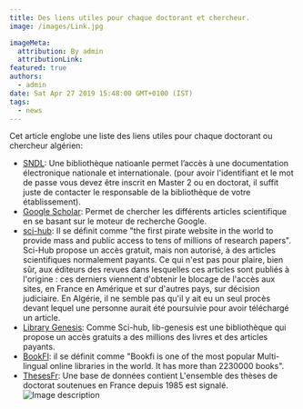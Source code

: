 ```yaml
---
title: Des liens utiles pour chaque doctorant et chercheur.
image: /images/Link.jpg

imageMeta:
  attribution: By admin
  attributionLink:
featured: true
authors:
  - admin
date: Sat Apr 27 2019 15:48:00 GMT+0100 (IST)
tags:
  - news
---
```

Cet article englobe une liste des liens utiles pour chaque doctorant ou chercheur algérien:
+ <a href="https://www.sndl.cerist.dz/index.php">SNDL</a>: Une bibliothèque natioanle permet l’accès à une documentation électronique nationale et internationale. (pour avoir l'identifiant et le mot de passe vous devez être  inscrit en Master 2 ou en doctorat, il suffit juste de contacter le responsable de la bibliothèque de votre établissement).
+ <a href="https://scholar.google.com/">Google Scholar</a>: Permet de chercher les différents articles scientifique en se basant sur le moteur de recherche Google.
+ <a href="http://sci-hub.tw">sci-hub</a>: Il se définit comme "the first pirate website in the world to provide mass and public access to tens of millions of research papers". Sci-Hub propose un accès gratuit, mais non autorisé, à des articles scientifiques normalement payants. Ce qui n'est pas pour plaire, bien sûr, aux éditeurs des revues dans lesquelles ces articles sont publiés à l'origine : ces derniers viennent d'obtenir le blocage de l'accès aux sites, en France en Amérique et sur d'autres pays, sur décision judiciaire. En Algérie, il ne semble pas qu'il y ait eu un seul procès devant lequel une personne aurait été poursuivie pour avoir téléchargé un article.
+ <a href="http://gen.lib.rus.ec/">Library Genesis</a>: Comme Sci-hub, lib-genesis est une bibliothèque qui propose un accès gratuits a des millions des livres et des articles payants.
+ <a href="http://en.bookfi.net/">BookFI</a>: il se définit comme "Bookfi is one of the most popular Multi-lingual online libraries in the world. It has more than 2230000 books".
+ <a href="http://www.theses.fr/#">ThesesFr</a>: Une base de données contient
L'ensemble des thèses de doctorat soutenues en France depuis 1985 est signalé.
![Image description](/images/articles.jpg)
